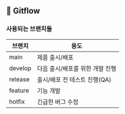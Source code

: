 ## 📍 Gitflow

### 사용되는 브랜치들

| 브랜치  | 용도                            |
| ------- | ------------------------------- |
| main    | 제품 출시/배포                  |
| develop | 다음 출시/배포를 위한 개발 진행 |
| release | 출시/배포 전 테스트 진행(QA)    |
| feature | 기능 개발                       |
| hotfix  | 긴급한 버그 수정                |
